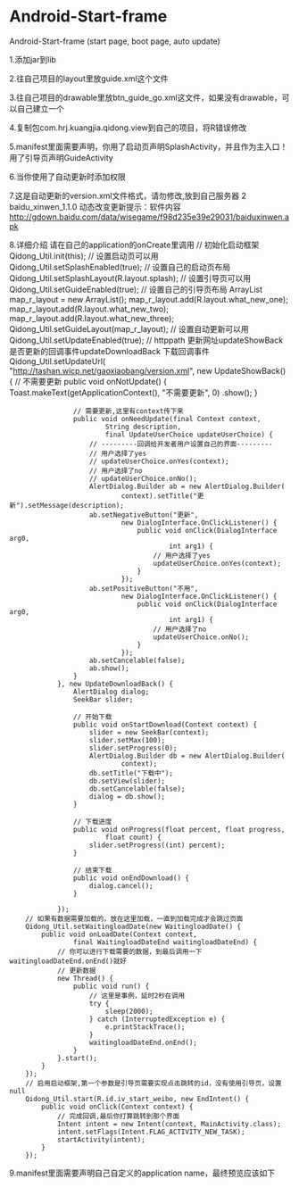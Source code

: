 # Android-Start-frame
Android-Start-frame (start page, boot page, auto update)

1.添加jar到lib

2.往自己项目的layout里放guide.xml这个文件

3.往自己项目的drawable里放btn_guide_go.xml这文件，如果没有drawable，可以自己建立一个

4.复制包com.hrj.kuangjia.qidong.view到自己的项目，将R错误修改

5.manifest里面需要声明，你用了启动页声明SplashActivity，并且作为主入口！用了引导页声明GuideActivity
          <activity
            android:name="com.hrj.kuangjia.qidong.view.SplashActivity"
            android:launchMode="singleTop"
            android:theme="@android:style/Theme.NoTitleBar" >
            <intent-filter>
                <action android:name="android.intent.action.MAIN" />
                <category android:name="android.intent.category.LAUNCHER" />
            </intent-filter>
        </activity>
        <activity
            android:name="com.hrj.kuangjia.qidong.view.GuideActivity"
            android:launchMode="singleTop" >
        </activity>
        
6.当你使用了自动更新时添加权限
    <uses-permission android:name="android.permission.WRITE_EXTERNAL_STORAGE" />
    <uses-permission android:name="android.permission.MOUNT_UNMOUNT_FILESYSTEMS" />
    <uses-permission android:name="android.permission.INTERNET" />
    
7.这是自动更新的version.xml文件格式，请勿修改,放到自己服务器
<update>
	<version>2</version>
	<name>baidu_xinwen_1.1.0</name>
	<description>动态改变更新提示：软件内容</description>
	<url>http://gdown.baidu.com/data/wisegame/f98d235e39e29031/baiduxinwen.apk</url>
</update>

8.详细介绍
		请在自己的application的onCreate里调用
		// 初始化启动框架
		Qidong_Util.init(this);
		// 设置启动页可以用
		Qidong_Util.setSplashEnabled(true);
		// 设置自己的启动页布局
		Qidong_Util.setSplashLayout(R.layout.splash);
		// 设置引导页可以用
		Qidong_Util.setGuideEnabled(true);
		// 设置自己的引导页布局
		ArrayList<Integer> map_r_layout = new ArrayList<Integer>();
		map_r_layout.add(R.layout.what_new_one);
		map_r_layout.add(R.layout.what_new_two);
		map_r_layout.add(R.layout.what_new_three);
		Qidong_Util.setGuideLayout(map_r_layout);
		// 设置自动更新可以用
		Qidong_Util.setUpdateEnabled(true);
		// httppath 更新网址updateShowBack 是否更新的回调事件updateDownloadBack 下载回调事件
		Qidong_Util.setUpdateUrl(
				"http://tashan.wicp.net/gaoxiaobang/version.xml",
				new UpdateShowBack() {
					// 不需要更新
					public void onNotUpdate() {
						Toast.makeText(getApplicationContext(), "不需要更新", 0)
								.show();
					}

					// 需要更新,这里有context传下来
					public void onNeedUpdate(final Context context,
							String description,
							final UpdateUserChoice updateUserChoice) {
						// ---------回调给开发者用户设置自己的界面---------
						// 用户选择了yes
						// updateUserChoice.onYes(context);
						// 用户选择了no
						// updateUserChoice.onNo();
						AlertDialog.Builder ab = new AlertDialog.Builder(
								context).setTitle("更新").setMessage(description);
						ab.setNegativeButton("更新",
								new DialogInterface.OnClickListener() {
									public void onClick(DialogInterface arg0,
											int arg1) {
										// 用户选择了yes
										updateUserChoice.onYes(context);
									}
								});
						ab.setPositiveButton("不用",
								new DialogInterface.OnClickListener() {
									public void onClick(DialogInterface arg0,
											int arg1) {
										// 用户选择了no
										updateUserChoice.onNo();
									}
								});
						ab.setCancelable(false);
						ab.show();
					}
				}, new UpdateDownloadBack() {
					AlertDialog dialog;
					SeekBar slider;

					// 开始下载
					public void onStartDownload(Context context) {
						slider = new SeekBar(context);
						slider.setMax(100);
						slider.setProgress(0);
						AlertDialog.Builder db = new AlertDialog.Builder(
								context);
						db.setTitle("下载中");
						db.setView(slider);
						db.setCancelable(false);
						dialog = db.show();
					}

					// 下载进度
					public void onProgress(float percent, float progress,
							float count) {
						slider.setProgress((int) percent);
					}

					// 结束下载
					public void onEndDownload() {
						dialog.cancel();
					}

				});
		// 如果有数据需要加载的，放在这里加载，一直到加载完成才会跳过页面
		Qidong_Util.setWaitingloadDate(new WaitingloadDate() {
			public void onLoadDate(Context context,
					final WaitingloadDateEnd waitingloadDateEnd) {
				// 你可以进行下载需要的数据，到最后调用一下waitingloadDateEnd.onEnd()就好
				// 更新数据
				new Thread() {
					public void run() {
						// 这里是事例，延时2秒在调用
						try {
							sleep(2000);
						} catch (InterruptedException e) {
							e.printStackTrace();
						}
						waitingloadDateEnd.onEnd();
					}
				}.start();
			}
		});
		// 启用启动框架,第一个参数是引导页需要实现点击跳转的id，没有使用引导页，设置null
		Qidong_Util.start(R.id.iv_start_weibo, new EndIntent() {
			public void onClick(Context context) {
				// 完成回调,最后你打算跳转到那个界面
				Intent intent = new Intent(context, MainActivity.class);
				intent.setFlags(Intent.FLAG_ACTIVITY_NEW_TASK);
				startActivity(intent);
			}
		});
		
9.manifest里面需要声明自己自定义的application name，最终预览应该如下
    <application
        android:name="com.hrj.text.qidongkuangjia.MyApplication"
        android:allowBackup="true"
        android:icon="@drawable/ic_launcher"
        android:label="@string/app_name"
        android:theme="@style/AppTheme" >
        <activity
            android:name="com.hrj.kuangjia.qidong.view.SplashActivity"
            android:launchMode="singleTop"
            android:theme="@android:style/Theme.NoTitleBar" >
            <intent-filter>
                <action android:name="android.intent.action.MAIN" />
                <category android:name="android.intent.category.LAUNCHER" />
            </intent-filter>
        </activity>
        <activity
            android:name="com.hrj.kuangjia.qidong.view.GuideActivity"
            android:launchMode="singleTop" >
        </activity>
        <activity android:name="com.hrj.text.qidongkuangjia.MainActivity" >
        </activity>
    </application>
		
